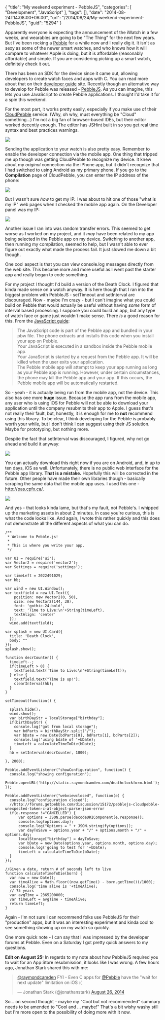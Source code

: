 {
	"title": "My weekend experiment - PebbleJS",
	"categories": [
		"Development",
		"JavaScript"
	],
	"tags": [],
	"date": "2014-08-24T14:08:00+06:00",
	"url": "/2014/08/24/My-weekend-experiment-PebbleJS",
	"guid": "5294"
}

<p>
Apparently everyone is expecting the announcement of the iWatch in a few weeks, and wearables are going to be "The Thing" for the next few years. But I've been rocking a <a href="https://getpebble.com/">Pebble</a> for a while now and I really dig it. It isn't as sexy as some of the newer smart watches, and who knows how it will compare to whatever Apple is doing, but it is affordable (reasonably affordable) and simple. If you are considering picking up a smart watch, definitely check it out. 
</p>
<!--more-->
<p>
There has been an SDK for the device since it came out, allowing developers to create watch faces and apps with C. You can read more about that on their <a href="https://developer.getpebble.com/2/guides/">developer guide</a> site. Recently though an alternative way to develop for Pebble was released - <a href="https://github.com/pebble/pebblejs">PebbleJS</a>. As you can imagine, this lets you use JavaScript to create Pebble applications. I thought I'd take it for a spin this weekend.
</p>

<p>
For the most part, it works pretty easily, especially if you make use of their <a href="https://cloudpebble.net/">CloudPebble</a> service. (Why, oh why, must everything be "Cloud" something...) I'm not a big fan of browser-based IDEs, but their editor worked decently enough. The editor has JSHint built in so you get real time syntax and best practices warnings. 
</p>

<p>
<img src="http://static.raymondcamden.com/images/s119.png" />
</p>

<p>
Sending the application to your watch is also pretty easy. Remember to enable the developer connection via the mobile app. One thing that tripped me up though was getting CloudPebble to recognize my device. It knew about my <i>original</i> connection via the iPhone app, but it didn't recognize that I had switched to using Android as my primary phone. If you go to the <strong>Compilation</strong> page of CloudPebble, you can enter the IP address of the phone:
</p>

<p>
<img src="http://static.raymondcamden.com/images/s216.png" />
</p>

<p>
But I wasn't sure <i>how</i> to get my IP. I was about to hit one of those "what is my IP" web pages when I checked the mobile app again. On the Developer panel was my IP:
</p>

<p>
<img src="http://static.raymondcamden.com/images/Screenshot_2014-08-24-12-33-01.png" />
</p>

<p>
Another issue I ran into was random transfer errors. This seemed to get worse as I worked on my project, and it <i>may</i> have been related to my app being selected in the Pebble app on my device. Switching to another app, then running my compilation, seemed to help, but I wasn't able to ever figure out exactly what made the process fail. It just slowed me down a bit though.
</p>

<p>
One cool aspect is that you can view console.log messages directly from the web site. This became more and more useful as I went past the starter app and really began to code something.
</p>

<p>
For my project I thought I'd build a version of the Death Clock. I figured that kinda made sense on a watch anyway. It is here though that I ran into the biggest problem with PebbleJS - setTimeout and setInterval are discouraged. Now - maybe I'm crazy - but I can't imagine what you could build on Pebble that would actually be useful without having <i>some</i> form of interval based processing. I suppose you could build an app, but any type of watch face or game just wouldn't make sense. There <i>is</i> a good reason for this. From the <a href="https://developer.getpebble.com/2/guides/javascript-guide.html">JavaScript guide</a>:
</p>

<blockquote>
The JavaScript code is part of the Pebble app and bundled in your pbw file. The phone extracts and installs this code when you install your app on Pebble.<br/>
Your JavaScript is executed in a sandbox inside the Pebble mobile app.<br/>
Your JavaScript is started by a request from the Pebble app. It will be killed when the user exits your application.<br/>
The Pebble mobile app will attempt to keep your app running as long as your Pebble app is running. However, under certain circumstances, the phone may kill the Pebble app and your app. If this occurs, the Pebble mobile app will be automatically restarted.
</blockquote>

<p>
So - yeah - it is actually being run from the mobile app, not the device. This also has one more <strong>huge</strong> issue. Because the app runs from the mobile app, any user who is using iOS for Pebble will not be able to download your application until the company resubmits their app to Apple. I guess that's not really their fault, but, honestly, it is enough for me to <strong>not</strong> recommend using this library. To be clear, I think developing for the Pebble is probably worth your while, but I don't think I can suggest using their JS solution. Maybe for prototyping, but nothing more.
</p>

<p>
Despite the fact that setInterval was discouraged, I figured, why not go ahead and build it anyway:
</p>

<p>
<img src="http://static.raymondcamden.com/images/pebble-screenshot_2014-08-23_15-34-12.png" />
</p>

<p>
You can actually download this right now if you are on Android, and, in up to ten days, iOS as well. Unfortunately, there is no public web interface for the Pebble app library. <strong>That is a mistake.</strong> Hopefully this will be corrected in the future. Other people have made their own libraries though - basically scraping the same data that the mobile app uses. I used this one - <a href="http://pas.cpfx.ca/">http://pas.cpfx.ca/</a>.
</p>

<p>
<img src="http://static.raymondcamden.com/images/s38.png" />
</p>

<p>
And yes - that looks kinda lame, but that's my fault, not Pebble's. I whipped up the marketing assets in about 2 minutes. In case you're curious, this is what the code looks like. And again, I wrote this rather quickly and this does not demonstrate all the different aspects of what you can do.
</p>

<pre><code class="language-javascript">&#x2F;**
 * Welcome to Pebble.js!
 *
 * This is where you write your app.
 *&#x2F;

var UI = require(&#x27;ui&#x27;);
var Vector2 = require(&#x27;vector2&#x27;);
var Settings = require(&#x27;settings&#x27;);

var timeLeft = 2022491029;
var hb;

var wind = new UI.Window();
var textfield = new UI.Text({
    position: new Vector2(0, 50),
    size: new Vector2(144, 30),
    font: &#x27;gothic-24-bold&#x27;,
    text: &#x27;Time to Live:\n&#x27;+String(timeLeft),
    textAlign: &#x27;center&#x27;
  });
  wind.add(textfield);

var splash = new UI.Card({
  title: &#x27;Death Clock&#x27;,
  body: &quot;&quot;
});
splash.show();

function decrCounter() {
  timeLeft--;
  if(timeLeft &gt; 0) {
    textfield.text(&#x27;Time to Live:\n&#x27;+String(timeLeft));
  } else {
    textfield.text(&quot;Time is up!&quot;);
    clearInterval(hb);
  }
}

setTimeout(function() {
  
  splash.hide();
  wind.show();
  var birthDayStr = localStorage[&quot;birthday&quot;];
  if(birthDayStr) {
    console.log(&quot;got from local storage&quot;);
    var bdParts = birthDayStr.split(&quot;&#x2F;&quot;); 
    var bDate = new Date(bdParts[0], bdParts[1], bdParts[2]);
    console.log(&#x27;using bdate of &#x27;+bDate);
    timeLeft = calculateTimeToDie(bDate);
  }
  hb = setInterval(decrCounter, 1000);
  
}, 2000);

Pebble.addEventListener(&quot;showConfiguration&quot;, function() {
  console.log(&quot;showing configuration&quot;);
  Pebble.openURL(&#x27;http:&#x2F;&#x2F;static.raymondcamden.com&#x2F;deathclockform.html&#x27;);
});

Pebble.addEventListener(&quot;webviewclosed&quot;, function(e) {
  console.log(&quot;configuration closed&quot;);
  &#x2F;&#x2F;http:&#x2F;&#x2F;forums.getpebble.com&#x2F;discussion&#x2F;15172&#x2F;pebblejs-cloudpebble-unexpected-token-c-at-object-parse-json-error
  if(e.response !=&quot;CANCELLED&quot;) {
      var options = JSON.parse(decodeURIComponent(e.response));
      console.log(options.day);
      console.log(&quot;Options = &quot; + JSON.stringify(options));
      var dayToSave = options.year + &quot;&#x2F;&quot; + options.month + &quot;&#x2F;&quot; + options.day;
      localStorage[&quot;birthday&quot;] = dayToSave;
      var bDate = new Date(options.year, options.month, options.day);
      console.log(&#x27;going to test for &#x27;+bDate);
      timeLeft = calculateTimeToDie(bDate);
  }
});

&#x2F;&#x2F;Given a date, return # of seconds left to live
function calculateTimeToDie(born) {
  var now = new Date();
  var timeAlive = Math.floor((now.getTime() - born.getTime())&#x2F;1000);
  console.log(&#x27;time alive is &#x27;+timeAlive);
  &#x2F;&#x2F; 75 years
  var avgTime = 2365200000;
  var timeLeft = avgTime - timeAlive;
  return timeLeft;
}        
</code></pre>

<p>
Again - I'm not sure I can recommend folks use PebbleJS for their "production" apps, but it was an interesting experiment and kinda cool to see something showing up on my watch so quickly. 
</p>

<p>
One more quick note - I can say that I was impressed by the developer forums at Pebble. Even on a Saturday I got pretty quick answers to my questions.
</p>

<p>
<strong>Edit on August 25:</strong> In regards to my note about how PebbleJS required you to wait for an App Store resubmission, it looks like I was wrong. A few hours ago, Jonathan Stark shared this with me:
</p>

<blockquote class="twitter-tweet" lang="en"><p><a href="https://twitter.com/raymondcamden">@raymondcamden</a> FYI - Even C apps for <a href="https://twitter.com/Pebble">@Pebble</a> have the &quot;wait for next update&quot; limitation on iOS :(</p>&mdash; Jonathan Stark (@jonathanstark) <a href="https://twitter.com/jonathanstark/statuses/504055779855704064">August 26, 2014</a></blockquote>
<script async src="//platform.twitter.com/widgets.js" charset="utf-8"></script>

<p>
So... on second thought - maybe my "Cool but not recommended" summary needs to be amended to "Cool and ... maybe!" That's a bit wishy washy still but I'm more open to the possibility of doing more with it now.